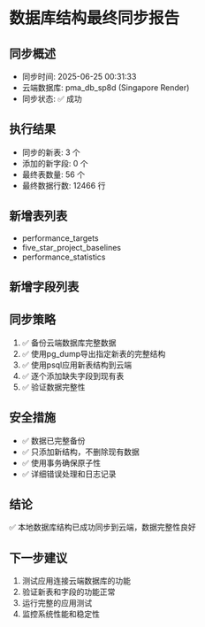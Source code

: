 # 数据库结构最终同步报告

## 同步概述
- 同步时间: 2025-06-25 00:31:33
- 云端数据库: pma_db_sp8d (Singapore Render)
- 同步状态: ✅ 成功

## 执行结果
- 同步的新表: 3 个
- 添加的新字段: 0 个
- 最终表数量: 56 个
- 最终数据行数: 12466 行

## 新增表列表
- performance_targets
- five_star_project_baselines
- performance_statistics

## 新增字段列表


## 同步策略
1. ✅ 备份云端数据库完整数据
2. ✅ 使用pg_dump导出指定新表的完整结构
3. ✅ 使用psql应用新表结构到云端
4. ✅ 逐个添加缺失字段到现有表
5. ✅ 验证数据完整性

## 安全措施
- ✅ 数据已完整备份
- ✅ 只添加新结构，不删除现有数据
- ✅ 使用事务确保原子性
- ✅ 详细错误处理和日志记录

## 结论
✅ 本地数据库结构已成功同步到云端，数据完整性良好

## 下一步建议
1. 测试应用连接云端数据库的功能
2. 验证新表和字段的功能正常
3. 运行完整的应用测试
4. 监控系统性能和稳定性
